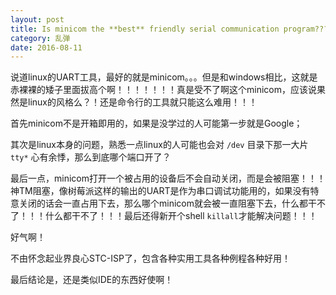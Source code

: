 ```yaml
---
layout: post
title: Is minicom the **best** friendly serial communication program???
category: 乱弹
date: 2016-08-11
---
```


说道linux的UART工具，最好的就是minicom。。。但是和windows相比，这就是赤裸裸的矮子里面拔高个啊！！！！！！！真是受不了啊这个minicom，应该说果然是linux的风格么？！还是命令行的工具就只能这么难用！！！

首先minicom不是开箱即用的，如果是没学过的人可能第一步就是Google；

其次是linux本身的问题，熟悉一点linux的人可能也会对 `/dev` 目录下那一大片 `tty*` 心有余悸，那么到底哪个端口开了？

最后一点，minicom打开一个被占用的设备后不会自动关闭，而是会被阻塞！！！神TM阻塞，像树莓派这样的输出的UART是作为串口调试功能用的，如果没有特意关闭的话会一直占用下去，那么哪个minicom就会被一直阻塞下去，什么都干不了！！！什么都干不了！！！最后还得新开个shell `killall`才能解决问题！！！

好气啊！

不由怀念起业界良心STC-ISP了，包含各种实用工具各种例程各种好用！

最后结论是，还是类似IDE的东西好使啊！
